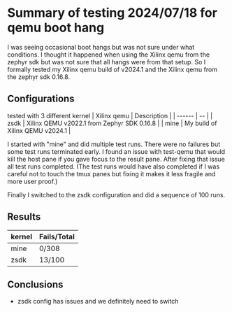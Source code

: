 # Summary of testing 2024/07/18 for qemu boot hang

I was seeing occasional boot hangs but was not sure under what conditions.
I thought it happened when using the Xilinx qemu from the zephyr sdk but was
not sure that all hangs were from that setup.  So I formally tested my 
Xilinx qemu build of v2024.1 and the Xilinx qemu from the zephyr sdk 0.16.8.

## Configurations
tested with 3 different kernel
| Xilinx qemu | Description |
| ------      | --          |
| zsdk        |  Xilinx QEMU v2022.1 from Zephyr SDK 0.16.8 |
| mine        |  My build of Xilinx QEMU v2024.1            |

I started with "mine" and did multiple test runs.  There were no failures but
some test runs terminated early.  I found an issue with test-qemu that would
kill the host pane if you gave focus to the result pane.  After fixing that issue 
all test runs completed.  (The test runs would have also completed if I was
careful not to touch the tmux panes but fixing it makes it less fragile
and more user proof.)

Finally I switched to the zsdk configuration and did a sequence of 100 runs.

## Results

| kernel  | Fails/Total |
| ------  | ----------- |
| mine    |    0/308    |
| zsdk    |    13/100   |


## Conclusions
* zsdk config has issues and we definitely need to switch
